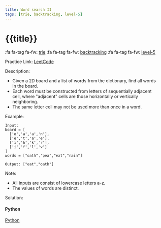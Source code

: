 ```yaml
---
title: Word search II
tags: [trie, backtracking, level-5]
---
```


# {{title}}

:fa fa-tag fa-fw: [trie]({{tagspath}}/trie)
:fa fa-tag fa-fw: [backtracking]({{tagspath}}/backtracking)
:fa fa-tag fa-fw: [level-5]({{tagspath}}/level-5)

Practice Link: [LeetCode](https://leetcode.com/problems/word-search-ii/)

Description:

- Given a 2D board and a list of words from the dictionary, find all words in the board.
- Each word must be constructed from letters of sequentially adjacent cell, where "adjacent" cells are those horizontally or vertically neighboring.
- The same letter cell may not be used more than once in a word.

Example:

```text
Input:
board = [
  ['o','a','a','n'],
  ['e','t','a','e'],
  ['i','h','k','r'],
  ['i','f','l','v']
]
words = ["oath","pea","eat","rain"]

Output: ["eat","oath"]
```

Note:

- All inputs are consist of lowercase letters a-z.
- The values of words are distinct.

Solution:

<!-- tabs:start -->
#### **Python**

[Python](../pycode/trie/word-search-ii.py ':include :type=code')
<!-- tabs:end -->
